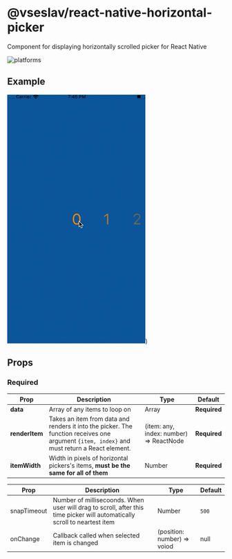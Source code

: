 # @vseslav/react-native-horizontal-picker
Component for displaying horizontally scrolled picker for React Native

![platforms](https://img.shields.io/badge/platforms-Android%20%7C%20iOS-brightgreen.svg?style=flat-square)

## Example

![@vseslav/react-native-horizontal-picker](example.gif))

## Props

### Required

Prop | Description | Type | Default
------ | ------ | ------ | ------
**data** | Array of any items to loop on | Array | **Required**
**renderItem** | Takes an item from data and renders it into the picker. The function receives one argument `{item, index}` and must return a React element. | (item: any, index: number) => ReactNode | **Required**
**itemWidth** | Width in pixels of horizontal pickers's items, **must be the same for all of them** | Number | **Required**


Prop | Description | Type | Default
------ | ------ | ------ | ------
snapTimeout | Number of millisecoonds. When user will drag to scroll, after this time picker will automatically scroll to neartest item | Number | `500`
onChange | Callback called when selected item is changed  | (position: number) => voiod | null
